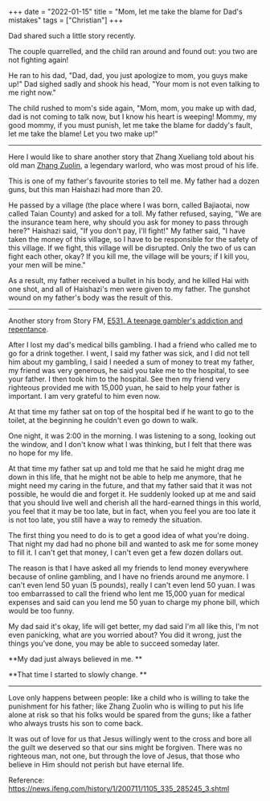 +++
date = "2022-01-15"
title = "Mom, let me take the blame for Dad's mistakes"
tags = ["Christian"]
+++

Dad shared such a little story recently.

The couple quarrelled, and the child ran around and found out: you two are not fighting again!

He ran to his dad, "Dad, dad, you just apologize to mom, you guys make up!" Dad sighed sadly and shook his head, "Your mom is not even talking to me right now."

The child rushed to mom's side again, "Mom, mom, you make up with dad, dad is not coming to talk now, but I know his heart is weeping! Mommy, my good mommy, if you must punish, let me take the blame for daddy's fault, let me take the blame! Let you two make up!"

---

Here I would like to share another story that Zhang Xueliang told about his old man [Zhang Zuolin](https://en.wikipedia.org/wiki/Zhang_Zuolin), a legendary warlord, who was most proud of his life.

This is one of my father's favourite stories to tell me. My father had a dozen guns, but this man Haishazi had more than 20.

He passed by a village (the place where I was born, called Bajiaotai, now called Taian County) and asked for a toll. My father refused, saying, "We are the insurance team here, why should you ask for money to pass through here?" Haishazi said, "If you don't pay, I'll fight!" My father said, "I have taken the money of this village, so I have to be responsible for the safety of this village. If we fight, this village will be disrupted. Only the two of us can fight each other, okay? If you kill me, the village will be yours; if I kill you, your men will be mine."

As a result, my father received a bullet in his body, and he killed Hai with one shot, and all of Haishazi's men were given to my father. The gunshot wound on my father's body was the result of this.

---

Another story from Story FM, [E531. A teenage gambler's addiction and repentance](https://storyfm.cn/episodes/e531-the-obsession-and-confession-of-a-young-gambler/).

After I lost my dad's medical bills gambling. I had a friend who called me to go for a drink together. I went, I said my father was sick, and I did not tell him about my gambling, I said I needed a sum of money to treat my father, my friend was very generous, he said you take me to the hospital, to see your father. I then took him to the hospital. See then my friend very righteous provided me with 15,000 yuan, he said to help your father is important. I am very grateful to him even now.

At that time my father sat on top of the hospital bed if he want to go to the toilet, at the beginning he couldn't even go down to walk.

One night, it was 2:00 in the morning. I was listening to a song, looking out the window, and I don't know what I was thinking, but I felt that there was no hope for my life.

At that time my father sat up and told me that he said he might drag me down in this life, that he might not be able to help me anymore, that he might need my caring in the future, and that my father said that it was not possible, he would die and forget it. He suddenly looked up at me and said that you should live well and cherish all the hard-earned things in this world, you feel that it may be too late, but in fact, when you feel you are too late it is not too late, you still have a way to remedy the situation.

The first thing you need to do is to get a good idea of what you're doing. That night my dad had no phone bill and wanted to ask me for some money to fill it. I can't get that money, I can't even get a few dozen dollars out.

The reason is that I have asked all my friends to lend money everywhere because of online gambling, and I have no friends around me anymore. I can't even lend 50 yuan (5 pounds), really I can't even lend 50 yuan. I was too embarrassed to call the friend who lent me 15,000 yuan for medical expenses and said can you lend me 50 yuan to charge my phone bill, which would be too funny.

My dad said it's okay, life will get better, my dad said I'm all like this, I'm not even panicking, what are you worried about? You did it wrong, just the things you’ve done, you may be able to succeed someday later.

**My dad just always believed in me. **

**That time I started to slowly change. **

---

Love only happens between people: like a child who is willing to take the punishment for his father; like Zhang Zuolin who is willing to put his life alone at risk so that his folks would be spared from the guns; like a father who always trusts his son to come back.

It was out of love for us that Jesus willingly went to the cross and bore all the guilt we deserved so that our sins might be forgiven. There was no righteous man, not one, but through the love of Jesus, that those who believe in Him should not perish but have eternal life.

Reference: https://news.ifeng.com/history/1/200711/1105_335_285245_3.shtml





